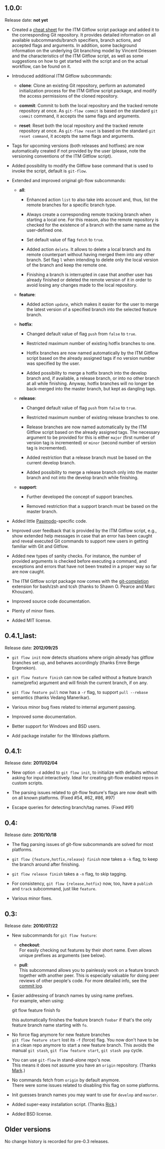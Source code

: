 1.0.0:
-----
Release date: **not yet**

* Created a [cheat sheet][1] for the ITM Gitflow script package and added it to
  the corresponding Git repository. It provides detailed information on all
  available subcommands/branch specifiers, branch actions, and accepted flags
  and arguments. In addition, some background information on the underlying Git
  branching model by Vincent Driessen and the characteristics of the ITM
  Gitflow script, as well as some suggestions on how to get started with the
  script and on the actual workflow, can be found on it.

* Introduced additional ITM Gitflow subcommands:
  - **clone**:
    Clone an existing Git repository, perform an automated initialization
    process for the ITM Gitflow script package, and modify the access
    permissions of the cloned repository.

  - **commit**:
    Commit to both the local repository and the tracked remote repository at
    once. As `git-flow commit` is based on the standard `git commit` command,
    it accepts the same flags and arguments.

  - **reset**:
    Reset both the local repository and the tracked remote repository at once.
    As `git-flow reset` is based on the standard `git reset command`, it
    accepts the same flags and arguments.

* Tags for upcoming versions (both releases and hotfixes) are now automatically
  created if not provided by the user (please, note the versioning conventions
  of the ITM Gitflow script).

* Added possibility to modify the Gitflow base command that is used to invoke
  the script, default is `git-flow`.

* Extended and improved original git-flow subcommands:
  - **all**:
    - Enhanced action `list` to also take into account and, thus, list the
      remote branches for a specific branch type.

    - Always create a corresponding remote tracking branch when starting a
      local one. For this reason, also the remote repository is checked for the
      existence of a branch with the same name as the user-defined one.

    - Set default value of flag `fetch` to `true`.

    - Added action `delete`. It allows to delete a local branch and its remote
      counterpart without having merged them into any other branch. Set flag
      `l` when intending to delete only the local version of the branch and
      keep the remote one.

    - Finishing a branch is interrupted in case that another user has already
      finished or deleted the remote version of it in order to avoid losing any
      changes made to the local repository.

  - **feature**:
    - Added action `update`, which makes it easier for the user to merge the
      latest version of a specified branch into the selected feature branch.

  - **hotfix**:
    - Changed default value of flag `push` from `false` to `true`.

    - Restricted maximum number of existing hotfix branches to one.

    - Hotfix branches are now named automatically by the ITM Gitflow script
      based on the already assigned tags if no version number was specified by
      the user.

    - Added possibility to merge a hotfix branch into the develop branch and,
      if available, a release branch, or into no other branch at all while
      finishing. Anyway, hotfix branches will no longer be back-merged into the
      master branch, but kept as dangling tags.

  - **release**:
    - Changed default value of flag `push` from `false` to `true`.

    - Restricted maximum number of existing release branches to one.

    - Release branches are now named automatically by the ITM Gitflow script
      based on the already assigned tags. The necessary argument to be provided
      for this is either `major` (first number of version tag is incremented)
      or `minor` (second number of version tag is incremented).

    - Added restriction that a release branch must be based on the current
      develop branch.

    - Added possibility to merge a release branch only into the master branch
      and not into the develop branch while finishing.

  - **support**:
    - Further developed the concept of support branches.

    - Removed restriction that a support branch must be based on the master
      branch.

* Added little [Pasimodo][2]-specific code.

* Improved user feedback that is provided by the ITM Gitflow script, e.g., show
  extended help messages in case that an error has been caught and reveal
  executed Git commands to support new users in getting familiar with Git and
  Gitflow.

* Added new types of sanity checks. For instance, the number of provided
  arguments is checked before executing a command, and exceptions and errors
  that have not been treated in a proper way so far are now caught.

* The ITM Gitflow script package now comes with the [git-completion][3]
  extension for bash/zsh and tcsh (thanks to Shawn O. Pearce and Marc Khouzam).

* Improved source code documentation.

* Plenty of minor fixes.

* Added MIT license.

[1]: https://github.com/fspreng/ITM_gitflow/blob/develop/gitflow_cheat_sheet.pdf
[2]: http://www.itm.uni-stuttgart.de/research/pasimodo/pasimodo_en.php
[3]: https://github.com/git/git/tree/master/contrib/completion

0.4.1_last:
-----
Release date: **2012/09/25**

* `git flow init` now detects situations where origin already has gitflow
  branches set up, and behaves accordingly (thanks Emre Berge Ergenekon).

* `git flow feature finish` can now be called without a feature branch
  name(prefix) argument and will finish the current branch, if on any.

* `git flow feature pull` now has a `-r` flag, to support `pull --rebase`
  semantics (thanks Vedang Manerikar).

* Various minor bug fixes related to internal argument passing.

* Improved some documentation.

* Better support for Windows and BSD users.

* Add package installer for the Windows platform.

0.4.1:
-----
Release date: **2011/02/04**

* New option `-d` added to `git flow init`, to initialize with defaults without
  asking for input interactively.  Ideal for creating git-flow enabled repos in
  custom scripts.

* The parsing issues related to git-flow feature's flags are now dealt with on
  all known platforms.  (Fixed #54, #62, #86, #97)

* Escape queries for detecting branch/tag names.  (Fixed #91) 


0.4:
---
Release date: **2010/10/18**

* The flag parsing issues of git-flow subcommands are solved for most
  platforms.

* `git flow {feature,hotfix,release} finish` now takes a `-k` flag, to keep the
  branch around after finishing.

* `git flow release finish` takes a `-n` flag, to skip tagging.

* For consistency, `git flow {release,hotfix}` now, too, have a `publish` and
  `track` subcommand, just like `feature`.

* Various minor fixes.


0.3:
----
Release date: **2010/07/22**

* New subcommands for `git flow feature`:  
  - **checkout**:  
    For easily checking out features by their short name.  Even allows
    unique prefixes as arguments (see below).

  - **pull**:  
    This subcommand allows you to painlessly work on a feature branch
    together with another peer.  This is especially valuable for doing
    peer reviews of other people's code.  For more detailed info, see the
    [commit log][1].

* Easier addressing of branch names by using name prefixes.  
  For example, when using:  
  
  	git flow feature finish fo
  
  this automatically finishes the feature branch `foobar` if that's the only
  feature branch name starting with `fo`.

* No force flag anymore for new feature branches  
  `git flow feature start` lost its `-f` (force) flag.  You now don't
  have to be in a clean repo anymore to start a new feature branch. This
  avoids the manual `git stash`, `git flow feature start`, `git stash
  pop` cycle.

* You can use `git-flow` in stand-alone repo's now.  
  This means it does not assume you have an `origin` repository.
  (Thanks [Mark][2].)

* No commands fetch from `origin` by default anymore.  
  There were some issues related to disabling this flag on some platforms.

* Init guesses branch names you may want to use for `develop` and `master`.

* Added super-easy installation script. (Thanks [Rick][3].)

* Added BSD license.

[1]: http://github.com/nvie/gitflow/commit/f68d405cc3a11e9df3671f567658a6ab6ed8e0a1
[2]: http://github.com/talios
[3]: http://github.com/rickosborne


Older versions
--------------
No change history is recorded for pre-0.3 releases.
